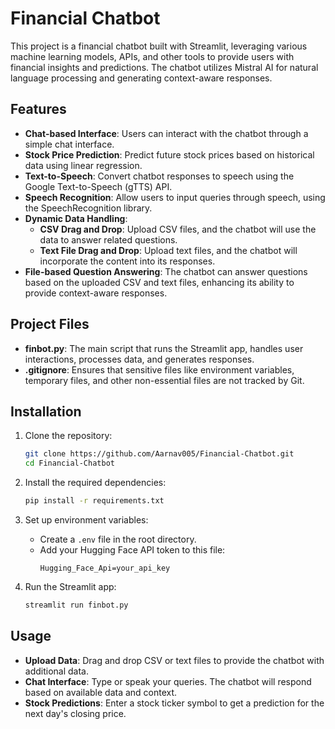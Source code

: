 # Financial Chatbot

This project is a financial chatbot built with Streamlit, leveraging various machine learning models, APIs, and other tools to provide users with financial insights and predictions. The chatbot utilizes Mistral AI for natural language processing and generating context-aware responses.

## Features

- **Chat-based Interface**: Users can interact with the chatbot through a simple chat interface.
- **Stock Price Prediction**: Predict future stock prices based on historical data using linear regression.
- **Text-to-Speech**: Convert chatbot responses to speech using the Google Text-to-Speech (gTTS) API.
- **Speech Recognition**: Allow users to input queries through speech, using the SpeechRecognition library.
- **Dynamic Data Handling**:
  - **CSV Drag and Drop**: Upload CSV files, and the chatbot will use the data to answer related questions.
  - **Text File Drag and Drop**: Upload text files, and the chatbot will incorporate the content into its responses.
- **File-based Question Answering**: The chatbot can answer questions based on the uploaded CSV and text files, enhancing its ability to provide context-aware responses.

## Project Files

- **finbot.py**: The main script that runs the Streamlit app, handles user interactions, processes data, and generates responses.
- **.gitignore**: Ensures that sensitive files like environment variables, temporary files, and other non-essential files are not tracked by Git.

## Installation

1. Clone the repository:
   ```bash
   git clone https://github.com/Aarnav005/Financial-Chatbot.git
   cd Financial-Chatbot
   ```

2. Install the required dependencies:
   ```bash
   pip install -r requirements.txt
   ```

3. Set up environment variables:
   - Create a `.env` file in the root directory.
   - Add your Hugging Face API token to this file:
     ```
     Hugging_Face_Api=your_api_key
     ```

4. Run the Streamlit app:
   ```bash
   streamlit run finbot.py
   ```

## Usage

- **Upload Data**: Drag and drop CSV or text files to provide the chatbot with additional data.
- **Chat Interface**: Type or speak your queries. The chatbot will respond based on available data and context.
- **Stock Predictions**: Enter a stock ticker symbol to get a prediction for the next day's closing price.
